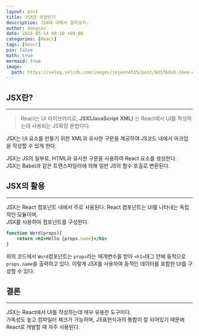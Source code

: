 ```yaml
---
layout: post
title: JSX란 무엇인가
description: JSX에 대해서 알아보자.
author: dongsin
date: 2024-05-14 09:10 +09:00
categories: [React]
tags: [React]
pin: false
math: true
mermaid: true
image:
  path: https://velog.velcdn.com/images/jojeon4515/post/bd5f6da9-34ee-4f04-8afb-bb853341fb6f/image.png
---
```


## JSX란?
---
> React는 UI 라이브러리로, **JSX(JavaScript XML)** 는 React에서 UI를 작성하는데 사용되는 JS확장 문법이다.

JSX는 UI 요소를 만들기 위한 XML과 유사한 구문을 제공하여 JS코드 내에서 마크업을 작성할 수 있게 한다.

JSX는 JS의 일부로, HTML과 유사한 구문을 사용하여 React 요소를 생성한다. <br />
JSX는 Babel과 같은 트랜스파일러에 의해 일반 JS의 함수 호출로 변환된다. <br />

## JSX의 활용
---
JSX는 React 컴포넌트 내에서 주로 사용된다. React 컴포넌트는 UI를 나타내는 독립적인 모듈이며,<br />
JSX를 사용하여 컴포넌트를 구성한다.

```jsx
function Word(props){
    return <h1>Hello {props.name}</h1>
}
```

위의 코드에서 `Word`컴포넌트는 `props`라는 매개변수를 받아 `<h1>`태그 안에 동적으로 <br />
`props.name`을 출력하고 있다. 이렇게 JSX를 사용하여 동적인 데이터를 포함한 UI를 구성할 수 있다.




## 결론
---
JSX는 React에서 UI를 작성하는데 매우 유용한 도구이다.<br />
가독성도 높고 컴파일러 체크가 가능하며, JS표현식과의 통합이 잘 되어있기 때문에 React로 개발할 때 자주 사용된다.
